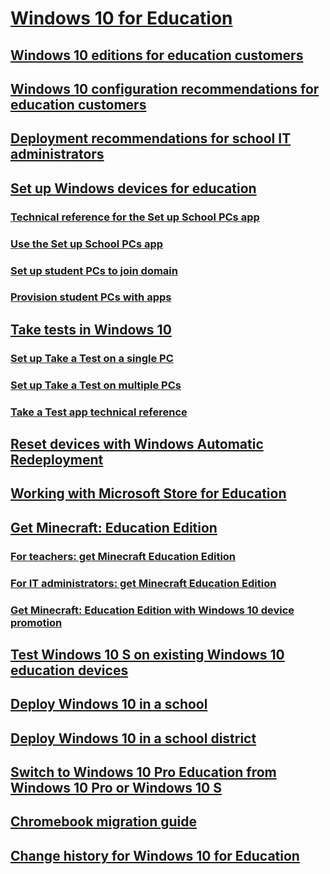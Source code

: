 # [Windows 10 for Education](index.md)
## [Windows 10 editions for education customers](windows-editions-for-education-customers.md)
## [Windows 10 configuration recommendations for education customers](configure-windows-for-education.md)
## [Deployment recommendations for school IT administrators](edu-deployment-recommendations.md)
## [Set up Windows devices for education](set-up-windows-10.md)
### [Technical reference for the Set up School PCs app](set-up-school-pcs-technical.md)
### [Use the Set up School PCs app ](use-set-up-school-pcs-app.md)
### [Set up student PCs to join domain](set-up-students-pcs-to-join-domain.md)
### [Provision student PCs with apps](set-up-students-pcs-with-apps.md)
## [Take tests in Windows 10 ](take-tests-in-windows-10.md)
### [Set up Take a Test on a single PC](take-a-test-single-pc.md)
### [Set up Take a Test on multiple PCs](take-a-test-multiple-pcs.md)
### [Take a Test app technical reference](take-a-test-app-technical.md)
## [Reset devices with Windows Automatic Redeployment](windows-automatic-redeployment.md)
## [Working with Microsoft Store for Education](education-scenarios-store-for-business.md)
## [Get Minecraft: Education Edition](get-minecraft-for-education.md)
### [For teachers: get Minecraft Education Edition](teacher-get-minecraft.md)
### [For IT administrators: get Minecraft Education Edition](school-get-minecraft.md)
### [Get Minecraft: Education Edition with Windows 10 device promotion](get-minecraft-device-promotion.md)
## [Test Windows 10 S on existing Windows 10 education devices](test-windows10s-for-edu.md)
## [Deploy Windows 10 in a school](deploy-windows-10-in-a-school.md)
## [Deploy Windows 10 in a school district](deploy-windows-10-in-a-school-district.md)
## [Switch to Windows 10 Pro Education from Windows 10 Pro or Windows 10 S](switch-to-pro-education.md)
## [Chromebook migration guide](chromebook-migration-guide.md)
## [Change history for Windows 10 for Education](change-history-edu.md)
